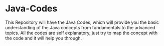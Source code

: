 # Java-Codes

This Repository will have the Java Codes, which will provide you the basic understanding of the Java concepts from fundamentals to the advanced topics. All the codes are self explanatory, just try to map the concept with the code and it will help you through.
